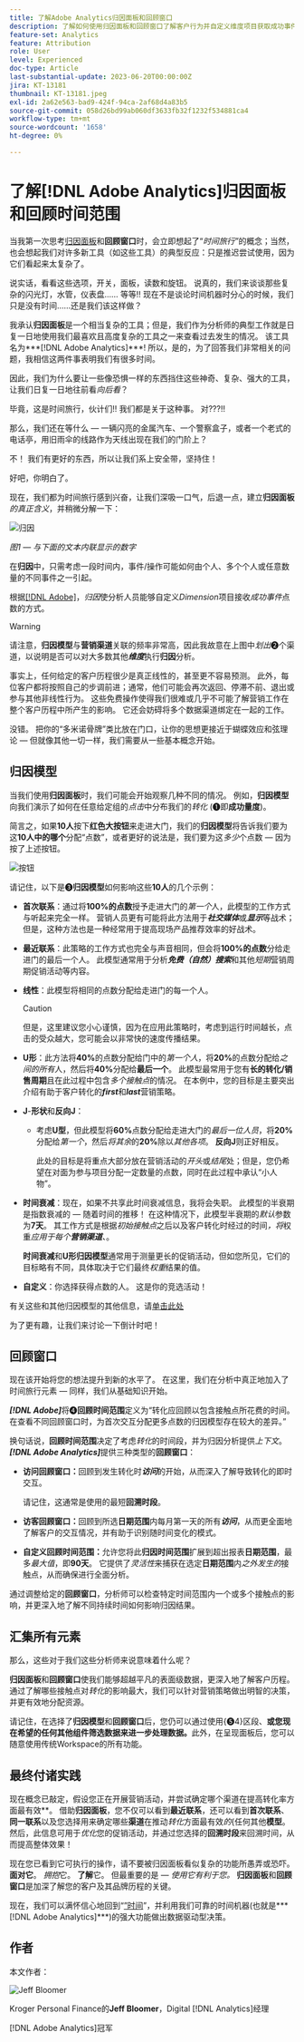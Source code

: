 ```yaml
---
title: 了解Adobe Analytics归因面板和回顾窗口
description: 了解如何使用归因面板和回顾窗口了解客户行为并自定义维度项目获取成功事件点数的方式。
feature-set: Analytics
feature: Attribution
role: User
level: Experienced
doc-type: Article
last-substantial-update: 2023-06-20T00:00:00Z
jira: KT-13181
thumbnail: KT-13181.jpeg
exl-id: 2a62e563-bad9-424f-94ca-2af68d4a83b5
source-git-commit: 058d26bd99ab060df3633fb32f1232f534881ca4
workflow-type: tm+mt
source-wordcount: '1658'
ht-degree: 0%

---
```


# 了解[!DNL Adobe Analytics]归因面板和回顾时间范围

当我第一次思考[归因面板](https://experienceleague.adobe.com/docs/analytics-platform/using/cja-workspace/panels/attribution.html?lang=en)和&#x200B;**回顾窗口**&#x200B;时，会立即想起了“*时间旅行”*&#x200B;的概念；当然，也会想起我们对许多新工具（如这些工具）的典型反应：只是推迟尝试使用，因为它们看起来太复杂了。

说实话，看看这些选项，开关，面板，读数和旋钮。  说真的，我们来谈谈那些复杂的闪光灯，水管，仪表盘…… 等等!!  现在不是谈论时间机器时分心的时候，我们只是没有时间……还是我们该这样做？

我承认&#x200B;**归因面板**&#x200B;是一个相当复杂的工具；但是，我们作为分析师的典型工作就是日复一日地使用我们最喜欢且高度复杂的工具之一来查看过去发生的情况。 该工具名为***[!DNL Adobe Analytics]***!  所以，是的，为了回答我们非常相关的问题，我相信这两件事表明我们有很多时间。

因此，我们为什么要让一些像恐惧一样的东西挡住这些神奇、复杂、强大的工具，让我们日复一日地往前看&#x200B;*向后看*？

毕竟，这是时间旅行，伙计们!!  我们都是关于这种事。  对???!!

那么，我们还在等什么 — 一辆闪亮的金属汽车、一个警察盒子，或者一个老式的电话亭，用旧雨伞的线路作为天线出现在我们的门阶上？

不！  我们有更好的东西，所以让我们系上安全带，坚持住！

好吧，你明白了。


现在，我们都为时间旅行感到兴奋，让我们深吸一口气，后退一点，建立&#x200B;**归因面板** *的真正含义*，并稍微分解一下：

![归因](assets/attribution.png)

*图1 — 与下面的文本内联显示的数字*

在&#x200B;**归因**&#x200B;中，只需考虑一段时间内，事件/操作可能如何由个人、多个个人或任意数量的不同事件之一引起。

根据[[!DNL Adobe]](https://experienceleague.adobe.com/docs/analytics-platform/using/cja-workspace/attribution/overview.html?lang=en)，*归因*&#x200B;使分析人员能够自定义&#x200B;*Dimension*&#x200B;项目接收&#x200B;*成功事件*&#x200B;点数的方式。


>[!WARNING]
>
>请注意，**归因模型**&#x200B;与&#x200B;**营销渠道**&#x200B;关联的频率非常高，因此我故意在上图中&#x200B;*划出*❷个渠道，以说明是否可以对大多数其他&#x200B;***维度***&#x200B;执行&#x200B;**归因**&#x200B;分析。


事实上，任何给定的客户历程很少是真正线性的，甚至更不容易预测。  此外，每位客户都将按照自己的步调前进；通常，他们可能会再次返回、停滞不前、退出或参与其他非线性行为。 这些免费操作使得我们很难或几乎不可能了解营销工作在整个客户历程中所产生的影响。 它还会妨碍将多个数据渠道绑定在一起的工作。

没错。  把你的“多米诺骨牌”类比放在门口，让你的思想更接近于蝴蝶效应和弦理论 — 但就像其他一切一样，我们需要从一些基本概念开始。

## **归因模型**

当我们使用&#x200B;**归因面板**&#x200B;时，我们可能会开始观察几种不同的情况。  例如，**归因模型**&#x200B;向我们演示了如何在任意给定组的&#x200B;*点击*&#x200B;中分布我们的&#x200B;*转化* (❶即&#x200B;**成功量度**)。

简言之，如果&#x200B;**10人**&#x200B;按下&#x200B;**红色大按钮**&#x200B;来走进大门，我们的&#x200B;**归因模型**&#x200B;将告诉我们要为这&#x200B;**10人中的哪个**&#x200B;分配“点数”，或者更好的说法是，我们要为这&#x200B;*多少*&#x200B;个点数 — 因为按了上述按钮。

![按钮](assets/button.png)

请记住，以下是❸**归因模型**&#x200B;如何影响这些&#x200B;**10人**&#x200B;的几个示例：

- **首次联系**：通过将&#x200B;**100%的点数**&#x200B;授予走进大门的&#x200B;*第一个*&#x200B;人，此模型的工作方式与听起来完全一样。  营销人员更有可能将此方法用于&#x200B;***社交媒体***&#x200B;或&#x200B;***显示***&#x200B;等战术；但是，这种方法也是一种经常用于提高现场产品推荐效率的好战术。
- **最近联系**：此策略的工作方式也完全与声音相同，但会将&#x200B;**100%的点数**&#x200B;分给走进门的最后一个人。  此模型通常用于分析&#x200B;***免费（自然）搜索***&#x200B;和其他&#x200B;*短期*&#x200B;营销周期促销活动等内容。
- **线性**：此模型将相同的点数分配给走进门的每一个人。

  >[!CAUTION]
  >
  >但是，这里建议您小心谨慎，因为在应用此策略时，考虑到运行时间越长，点击的受众越大，您可能会以非常快的速度传播结果。

- **U形**：此方法将&#x200B;**40%**&#x200B;的点数分配给门中的&#x200B;*第一个人*，将&#x200B;**20%**&#x200B;的点数分配给&#x200B;*之间的所有*&#x200B;人，然后将&#x200B;**40%**&#x200B;分配给&#x200B;**最后一个**。 此模型最常用于您有&#x200B;**长的转化/销售周期**&#x200B;且在此过程中包含&#x200B;*多个接触点*&#x200B;的情况。  在本例中，您的目标是主要突出介绍有助于客户转化的&#x200B;***first***&#x200B;和&#x200B;***last***&#x200B;营销策略。
- **J**-**形状**&#x200B;和&#x200B;**反向J**：
   - 考虑&#x200B;**U型**，但此模型将&#x200B;**60%**&#x200B;点数分配给走进大门的&#x200B;*最后一位人员*，将&#x200B;**20%**&#x200B;分配给&#x200B;*第一个*，然后&#x200B;*将其余*&#x200B;的&#x200B;**20%**&#x200B;除以&#x200B;*其他各项*。  **反向J**&#x200B;则正好相反。

     此处的目标是将重点大部分放在营销活动的&#x200B;*开头*&#x200B;或&#x200B;*结尾*&#x200B;处；但是，您仍希望在对面为参与项目分配一定数量的点数，同时在此过程中承认“小人物”。

- **时间衰减**：现在，如果不共享此时间衰减信息，我将会失职。 此模型的半衰期是指数衰减的 — 随着时间的推移！  在这种情况下，此模型半衰期的&#x200B;*默认*&#x200B;参数为&#x200B;**7天**。  其工作方式是根据&#x200B;*初始接触点*&#x200B;之后以及客户转化时经过的时间&#x200B;*，将*&#x200B;权重&#x200B;*应用于每个&#x200B;**营销渠道**、*。

  **时间衰减**&#x200B;和&#x200B;**U形归因模型**&#x200B;通常用于测量更长的促销活动，但如您所见，它们的目标略有不同，具体取决于它们最终&#x200B;*权重*&#x200B;结果的值。

- **自定义**：你选择获得点数的人。  这是你的竞选活动！

有关这些和其他归因模型的其他信息，请[单击此处](https://experienceleague.adobe.com/docs/analytics/analyze/analysis-workspace/attribution/models.html?lang=en)

为了更有趣，让我们来讨论一下倒计时吧！

## **回顾窗口**

现在该开始将您的想法提升到新的水平了。  在这里，我们在分析中真正地加入了时间旅行元素 — 同样，我们从基础知识开始。

***[!DNL Adobe]***&#x200B;将❹**回顾时间范围**&#x200B;定义为“转化应回顾以包含接触点所花费的时间。 在查看不同回顾窗口时，为首次交互分配更多点数的归因模型存在较大的差异。”


换句话说，**回顾时间范围**&#x200B;决定了考虑&#x200B;*转化*&#x200B;的时间段，并为归因分析提供&#x200B;*上下文*。 ***[!DNL Adobe Analytics]***&#x200B;提供三种类型的&#x200B;**回顾窗口**：

- **访问回顾窗口：**&#x200B;回顾到发生转化时&#x200B;***访问***&#x200B;的开始，从而深入了解导致转化的即时交互。

  请记住，这通常是使用的最短&#x200B;**回溯时段**。
- **访客回顾窗口：**&#x200B;回顾到所选&#x200B;**日期范围**&#x200B;内每月第一天的所有&#x200B;***访问***，从而更全面地了解客户的交互情况，并有助于识别随时间变化的模式。
- **自定义回顾时间范围：**&#x200B;允许您将此&#x200B;**归因时间范围**&#x200B;扩展到超出报表&#x200B;**日期范围**，最多&#x200B;*最大值*，即&#x200B;**90天**。  它提供了&#x200B;*灵活性*&#x200B;来捕获在选定&#x200B;**日期范围**&#x200B;内&#x200B;*之外发生的*&#x200B;接触点，从而确保进行全面分析。

通过调整给定的&#x200B;**回顾窗口**，分析师可以检查特定时间范围内一个或多个接触点的影响，并更深入地了解不同持续时间如何影响归因结果。

## **汇集所有元素**

那么，这些对于我们这些分析师来说意味着什么呢？

**归因面板**&#x200B;和&#x200B;**回顾窗口**&#x200B;使我们能够超越平凡的表面级数据，更深入地了解客户历程。 通过了解哪些接触点对&#x200B;*转化*&#x200B;的影响最大，我们可以针对营销策略做出明智的决策，并更有效地分配资源。

请记住，在选择了&#x200B;**归因模型**&#x200B;和&#x200B;**回顾窗口**&#x200B;后，您仍可以通过使用{❺4}区段、**或您现在希望的任何其他组件筛选数据来进一步处理数据。**&#x200B;此外，在呈现面板后，您可以随意使用传统Workspace的所有功能。

## **最终付诸实践**

现在概念已敲定，假设您正在开展营销活动，并尝试确定哪个渠道在提高转化率方面最有效&#x200B;**。 借助&#x200B;**归因面板**，您不仅可以看到&#x200B;**最近联系**，还可以看到&#x200B;**首次联系**、**同一联系**&#x200B;以及您选择用来确定哪些&#x200B;**渠道**&#x200B;在推动&#x200B;*转化*&#x200B;方面最有效&#x200B;*的*{任何其他&#x200B;**模型**。 然后，此信息可用于&#x200B;*优化*&#x200B;您的促销活动，并通过您选择的&#x200B;**回溯时段**&#x200B;来回溯时间，从而提高整体效果！

现在您已看到它可执行的操作，请不要被归因面板看似复杂的功能所愚弄或恐吓。  **面对它**。  *拥抱*&#x200B;它。  **了解**它。
但最重要的是 — *使用它有利于您。* **归因面板**&#x200B;和&#x200B;**回顾窗口**&#x200B;是加深了解您的客户及其品牌历程的关键。

现在，我们可以满怀信心地回到“[”时间](https://youtu.be/gVryJmZNFdU)”，并利用我们可靠的时间机器(也就是***[!DNL Adobe Analytics]***)的强大功能做出数据驱动型决策。

## 作者

本文作者：

![Jeff Bloomer](assets/jeff-headshot.png)

Kroger Personal Finance的&#x200B;**Jeff Bloomer**，Digital [!DNL Analytics]经理

[!DNL Adobe Analytics]冠军
